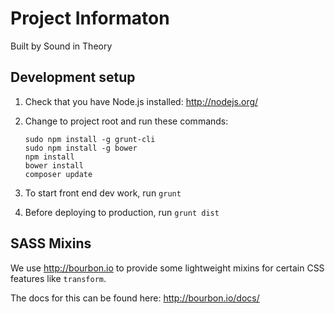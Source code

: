 # Project Informaton

Built by Sound in Theory

## Development setup

1. Check that you have Node.js installed: http://nodejs.org/
2. Change to project root and run these commands:
    
    ```
    sudo npm install -g grunt-cli
    sudo npm install -g bower
    npm install
    bower install
    composer update
    ```
3. To start front end dev work, run ```grunt```
4. Before deploying to production, run ```grunt dist```

## SASS Mixins

We use http://bourbon.io to provide some lightweight mixins for certain CSS features like ```transform```.

The docs for this can be found here: http://bourbon.io/docs/